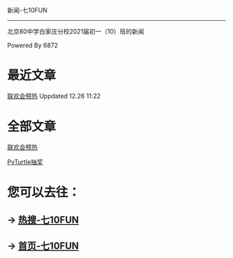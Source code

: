 新闻-七10FUN

------------

北京80中学白家庄分校2021届初一（10）班的新闻

Powered By 6872

# 最近文章

[联欢会预热](https://7jfun.github.io/post/celebration1231) Uppdated 12.26 11:22

# 全部文章

[联欢会预热](https://7jfun.github.io/post/celebration1231)

[PyTurtle抽奖](https://7jfun.github.io/post/pyturtledrawprice)

# 您可以去往：

## -> [热搜-七10FUN](https://7jfun.github.io/rs)

## -> [首页-七10FUN](https://7jfun.github.io)
